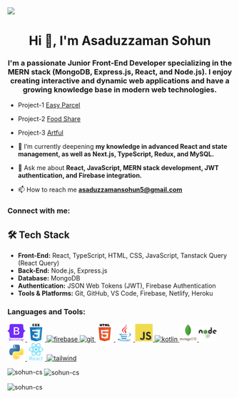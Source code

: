 <a href="https://www.facebook.com/profile.php?id=61561625807710">
<img src="https://github.com/sohun-cs/sohun-cs/blob/main/Studio%20Shodwe.gif" />
</a>

<h1 align="center">Hi 👋, I'm Asaduzzaman Sohun</h1>
<h3 align="center">I'm a passionate Junior Front-End Developer specializing in the MERN stack (MongoDB, Express.js, React, and Node.js). I enjoy creating interactive and dynamic web applications and have a growing knowledge base in modern web technologies.</h3>

- Project-1 [Easy Parcel](https://github.com/AsaduzzamanSohun/easy-parcel-client?tab=readme-ov-file)
- Project-2 [Food Share](https://github.com/AsaduzzamanSohun/foodshare)
- Project-3 [Artful](https://github.com/AsaduzzamanSohun/artful-client)

- 🌱 I’m currently deepening **my knowledge in advanced React and state management, as well as Next.js, TypeScript, Redux, and MySQL.**

- 💬 Ask me about **React, JavaScript, MERN stack development, JWT authentication, and Firebase integration.**

- 📫 How to reach me **asaduzzamansohun5@gmail.com**

<h3 align="left">Connect with me:</h3>
<p align="left">
</p>

## 🛠️ Tech Stack

- **Front-End:** React, TypeScript, HTML, CSS, JavaScript, Tanstack Query (React Query)
- **Back-End:** Node.js, Express.js
- **Database:** MongoDB
- **Authentication:** JSON Web Tokens (JWT), Firebase Authentication
- **Tools & Platforms:** Git, GitHub, VS Code, Firebase, Netlify, Heroku

<h3 align="left">Languages and Tools:</h3>
<p align="left"> <a href="https://getbootstrap.com" target="_blank" rel="noreferrer"> <img src="https://raw.githubusercontent.com/devicons/devicon/master/icons/bootstrap/bootstrap-plain-wordmark.svg" alt="bootstrap" width="40" height="40"/> </a> <a href="https://www.w3schools.com/css/" target="_blank" rel="noreferrer"> <img src="https://raw.githubusercontent.com/devicons/devicon/master/icons/css3/css3-original-wordmark.svg" alt="css3" width="40" height="40"/> </a> <a href="https://firebase.google.com/" target="_blank" rel="noreferrer"> <img src="https://www.vectorlogo.zone/logos/firebase/firebase-icon.svg" alt="firebase" width="40" height="40"/> </a> <a href="https://git-scm.com/" target="_blank" rel="noreferrer"> <img src="https://www.vectorlogo.zone/logos/git-scm/git-scm-icon.svg" alt="git" width="40" height="40"/> </a> <a href="https://www.w3.org/html/" target="_blank" rel="noreferrer"> <img src="https://raw.githubusercontent.com/devicons/devicon/master/icons/html5/html5-original-wordmark.svg" alt="html5" width="40" height="40"/> </a> <a href="https://www.java.com" target="_blank" rel="noreferrer"> <img src="https://raw.githubusercontent.com/devicons/devicon/master/icons/java/java-original.svg" alt="java" width="40" height="40"/> </a> <a href="https://developer.mozilla.org/en-US/docs/Web/JavaScript" target="_blank" rel="noreferrer"> <img src="https://raw.githubusercontent.com/devicons/devicon/master/icons/javascript/javascript-original.svg" alt="javascript" width="40" height="40"/> </a> <a href="https://kotlinlang.org" target="_blank" rel="noreferrer"> <img src="https://www.vectorlogo.zone/logos/kotlinlang/kotlinlang-icon.svg" alt="kotlin" width="40" height="40"/> </a> <a href="https://www.mongodb.com/" target="_blank" rel="noreferrer"> <img src="https://raw.githubusercontent.com/devicons/devicon/master/icons/mongodb/mongodb-original-wordmark.svg" alt="mongodb" width="40" height="40"/> </a> <a href="https://nodejs.org" target="_blank" rel="noreferrer"> <img src="https://raw.githubusercontent.com/devicons/devicon/master/icons/nodejs/nodejs-original-wordmark.svg" alt="nodejs" width="40" height="40"/> </a> <a href="https://www.python.org" target="_blank" rel="noreferrer"> <img src="https://raw.githubusercontent.com/devicons/devicon/master/icons/python/python-original.svg" alt="python" width="40" height="40"/> </a> <a href="https://reactjs.org/" target="_blank" rel="noreferrer"> <img src="https://raw.githubusercontent.com/devicons/devicon/master/icons/react/react-original-wordmark.svg" alt="react" width="40" height="40"/> </a> <a href="https://tailwindcss.com/" target="_blank" rel="noreferrer"> <img src="https://www.vectorlogo.zone/logos/tailwindcss/tailwindcss-icon.svg" alt="tailwind" width="40" height="40"/> </a> </p>

<p><img align="left" src="https://github-readme-stats.vercel.app/api/top-langs?username=sohun-cs&show_icons=true&locale=en&layout=compact" alt="sohun-cs" /></p>

<p>&nbsp;<img align="center" src="https://github-readme-stats.vercel.app/api?username=sohun-cs&show_icons=true&locale=en" alt="sohun-cs" /></p>

<p><img align="center" src="https://github-readme-streak-stats.herokuapp.com/?user=sohun-cs&" alt="sohun-cs" /></p>

